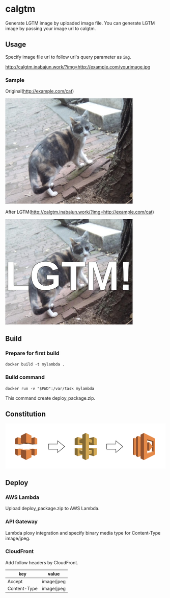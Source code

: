 # calgtm
Generate LGTM image by uploaded image file. You can generate LGTM image by passing your image url to calgtm.

## Usage

Specify image file url to follow url's query parameter as `img`.

http://calgtm.inabajun.work/?img=http://example.com/yourimage.jpg

### Sample

Original(http://example.com/cat)

<img src="./sample_before.jpg" width="400">

After LGTM(http://calgtm.inabajun.work/?img=http://example.com/cat)

<img src="./sample_after.jpg" width="400">


## Build
### Prepare for first build
```
docker build -t mylambda .
```
### Build command
```
docker run -v "$PWD":/var/task mylambda
```
This command create deploy_package.zip.

## Constitution
![](./constitution.png)

## Deploy
### AWS Lambda
Upload deploy_package.zip to AWS Lambda.

### API Gateway
Lambda ploxy integration and specify binary media type for Content-Type image/jpeg.

### CloudFront
Add follow headers by CloudFront.

| key | value |
----|---- 
| Accept | image/jpeg |
| Content-Type | image/jpeg |
